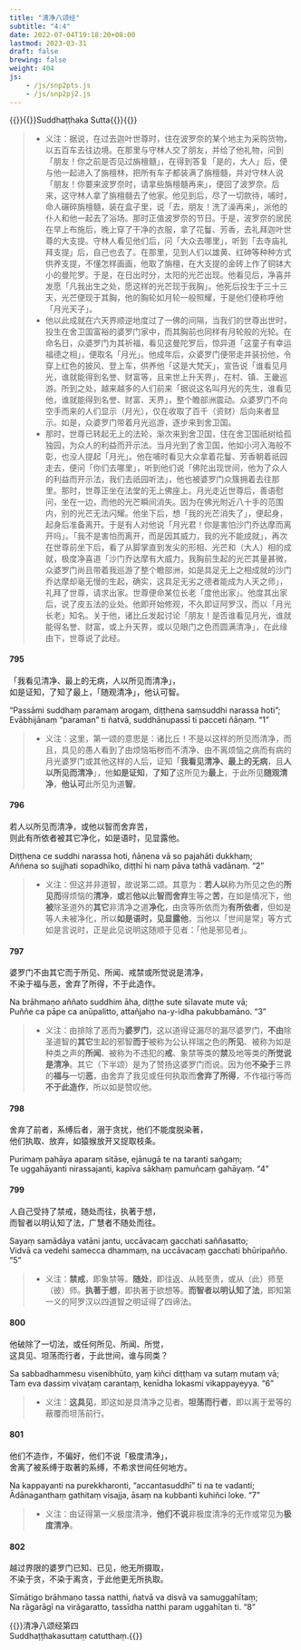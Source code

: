 ```yaml
---
title: "清净八颂经"
subtitle: "4:4"
date: 2022-07-04T19:18:20+08:00
lastmod: 2023-03-31
draft: false
brewing: false
weight: 404
js:
    - /js/snp2pts.js
    - /js/snp2pj2.js
---
```



{{<subtitle>}}{{<suttalink src="snp4.4">}}Suddhaṭṭhaka Sutta{{</suttalink>}}{{</subtitle>}}

> - 义注：据说，在过去迦叶世尊时，住在波罗奈的某个地主为采购货物，以五百车去往边境。在那里与守林人交了朋友，并给了他礼物，问到「朋友！你之前是否见过旃檀髓」，在得到答复「是的，大人」后，便与他一起进入了旃檀林，把所有车子都装满了旃檀髓，并对守林人说「朋友！你要来波罗奈时，请拿些旃檀髓再来」，便回了波罗奈。后来，这守林人拿了旃檀髓去了他家。他见到后，尽了一切款待，哺时，命人碾碎旃檀髓，装在盒子里，说「去，朋友！洗了澡再来」，派他的仆人和他一起去了浴场。那时正值波罗奈的节日。于是，波罗奈的居民在早上布施后，晚上穿了干净的衣服，拿了花鬘、芳香，去礼拜迦叶世尊的大支提。守林人看见他们后，问「大众去哪里」，听到「去寺庙礼拜支提」后，自己也去了。在那里，见到人们以雄黄、红砷等种种方式供养支提，不懂怎样画画，他取了旃檀，在大支提的金砖上作了铜钵大小的曼陀罗。于是，在日出时分，太阳的光芒出现。他看见后，净喜并发愿「凡我出生之处，愿这样的光芒现于我胸」。他死后投生于三十三天，光芒便现于其胸，他的胸轮如月轮一般照耀，于是他们便称呼他「月光天子」。
> - 他以此成就在六天界顺逆地度过了一佛的间隔，当我们的世尊出世时，投生在舍卫国富裕的婆罗门家中，而其胸前也同样有月轮般的光轮。在命名日，众婆罗门为其祈福，看见这曼陀罗后，惊异道「这童子有幸运福德之相」，便取名「月光」。他成年后，众婆罗门便带走并装扮他，令穿上红色的披风、登上车，供养他「这是大梵天」，宣告说「谁看见月光，谁就能得到名誉、财富等，且来世上升天界」，在村、镇、王畿巡游。所到之处，越来越多的人们前来「据说这名叫月光的先生，谁看见他，谁就能得到名誉、财富、天界」，整个瞻部洲震动。众婆罗门不向空手而来的人们显示（月光），仅在收取了百千（资财）后向来者显示。如是，众婆罗门带着月光巡游，逐步来到舍卫国。
> - 那时，世尊已转起无上的法轮，渐次来到舍卫国，住在舍卫国祇树给孤独园，为众人的利益而开示法。当月光到了舍卫国，他如小河入海般不彰，也没人提起「月光」。他在哺时看见大众拿着花鬘、芳香朝着祇园走去，便问「你们去哪里」，听到他们说「佛陀出现世间，他为了众人的利益而开示法，我们去祇园听法」，他也被婆罗门众簇拥着去往那里。那时，世尊正坐在法堂的无上佛座上。月光走近世尊后，善语慰问，坐在一边，而他的光芒瞬间消失。因为在佛光附近八十手的范围内，别的光芒无法闪耀。他坐下后，想「我的光芒消失了」，便起身，起身后准备离开。于是有人对他说「月光君！你是害怕沙门乔达摩而离开吗」。「我不是害怕而离开，而是因其威力，我的光不能成就」，再次在世尊前坐下后，看了从脚掌直到发尖的形相、光芒和（大人）相的成就，极度净喜道「沙门乔达摩有大威力，我胸前生起的光芒其量甚微，众婆罗门尚且带着我巡游了整个瞻部洲，如是具足无上之相成就的沙门乔达摩却毫无慢的生起，确实，这具足无劣之德者能成为人天之师」，礼拜了世尊，请求出家。世尊便命某位长老「度他出家」。他度其出家后，说了皮五法的业处。他即开始修观，不久即证阿罗汉，而以「月光长老」知名。关于他，诸比丘发起讨论「朋友！是否谁看见月光，谁就能得名誉、财富，或上升天界，或以见眼门之色而圆满清净」，在此缘由下，世尊说了此经。

#### 795

「我看见清净、最上的无病，人以所见而清净」，  
如是证知，了知了最上，「随观清净」，他认可智。

“Passāmi suddhaṃ paramaṃ arogaṃ, diṭṭhena saṃsuddhi narassa hoti”;  
Evābhijānaṃ “paraman” ti ñatvā, suddhānupassī ti pacceti ñāṇaṃ. <q>1</q>

> - 义注：这里，第一颂的意思是：诸比丘！不是以这样的所见而清净，而且，具见的愚人看到了由烦恼垢秽而不清净、由不离烦恼之病而有病的月光婆罗门或其他这样的人后，证知「**我看见清净、最上的无病**，且**人以所见而清净**」，他**如是证知**，**了知了**这所见为**最上**，于此所见**随观清净**，**他认可**此所见为道**智**。

#### 796

若人以所见而清净，或他以智而舍弃苦，  
则此有所依者被其它净化，如是语时，见显露他。

Diṭṭhena ce suddhi narassa hoti, ñāṇena vā so pajahāti dukkhaṃ;  
Aññena so sujjhati sopadhīko, diṭṭhī hi naṃ pāva tathā vadānaṃ. <q>2</q>

> - 义注：但这并非道智，故说第二颂。其意为：**若人以**称为所见之色的**所见而**得烦恼的**清净**，**或**若**他以**此**智而舍弃**生等之**苦**，在如是情况下，他**被**除圣道外的**其它**非清净之道**净化**，由贪等所依而为**有所依者**，但如是等人未被净化，所以**如是语时，见显露他**，当他以「世间是常」等方式如是言说时，正是此见说明这随顺于见者：「他是邪见者」。

#### 797

婆罗门不由其它而于所见、所闻、戒禁或所觉说是清净，  
不染于福与恶，舍弃了所得，不于此造作。

Na brāhmaṇo aññato suddhim āha, diṭṭhe sute sīlavate mute vā;  
Puññe ca pāpe ca anūpalitto, attañjaho na-y-idha pakubbamāno. <q>3</q>

> - 义注：由排除了恶而为**婆罗门**，这以道得证漏尽的漏尽婆罗门，**不由**除圣道智的**其它**生起的邪智**而于**被称为公认祥瑞之色的**所见**、被称为如是种类之声的**所闻**、被称为不违犯的**戒**、象禁等类的**禁**及地等类的**所觉说是清净**。其它（下半颂）是为了赞扬这婆罗门而说。因为他**不染于**三界的**福与**一切**恶**，由舍弃了我见或任何执取而**舍弃了所得**，不作福行等而**不于此造作**，所以如是赞叹他。

#### 798

舍弃了前者，系缚后者，溺于贪扰，他们不能度脱染著，  
他们执取、放弃，如猿猴放开又捉取枝条。

Purimaṃ pahāya aparaṃ sitāse, ejānugā te na taranti saṅgaṃ;  
Te uggahāyanti nirassajanti, kapīva sākhaṃ pamuñcaṃ gahāyaṃ. <q>4</q>

#### 799

人自己受持了禁戒，随处而往，执著于想，  
而智者以明认知了法，广慧者不随处而往。

Sayaṃ samādāya vatāni jantu, uccāvacaṃ gacchati saññasatto;  
Vidvā ca vedehi samecca dhammaṃ, na uccāvacaṃ gacchati bhūripañño. <q>5</q>

> - 义注：**禁戒**，即象禁等。**随处**，即往返、从贱至贵，或从（此）师至（彼）师。**执著于想**，即执著于欲想等。**而智者以明认知了法**，即知第一义的阿罗汉以四道智之明证得了四谛法。

#### 800

他破除了一切法，或任何所见、所闻、所觉，  
这具见、坦荡而行者，于此世间，谁与同类？

Sa sabbadhammesu visenibhūto, yaṃ kiñci diṭṭhaṃ va sutaṃ mutaṃ vā;  
Tam eva dassiṃ vivaṭaṃ carantaṃ, kenīdha lokasmi vikappayeyya. <q>6</q>

> - 义注：**这具见**，即这如是具清净之见者。**坦荡而行者**，即以离于爱等的蔽覆而坦荡前行。

#### 801

他们不造作，不偏好，他们不说「极度清净」，  
舍离了被系缚于取著的系缚，不希求世间任何地方。

Na kappayanti na purekkharonti, “accantasuddhī” ti na te vadanti;  
Ādānaganthaṃ gathitaṃ visajja, āsaṃ na kubbanti kuhiñci loke. <q>7</q>

> - 义注：由证得第一义极度清净，**他们不说**非极度清净的无作或常见为**极度清净**。

#### 802

越过界限的婆罗门已知、已见，他无所摄取，  
不染于贪，不染于离贪，于此他更无所执取。

Sīmātigo brāhmaṇo tassa natthi, ñatvā va disvā va samuggahītaṃ;  
Na rāgarāgī na virāgaratto, tassīdha natthi param uggahītan ti. <q>8</q>


{{<eof>}}清净八颂经第四<br>Suddhaṭṭhakasuttaṃ catutthaṃ.{{</eof>}}